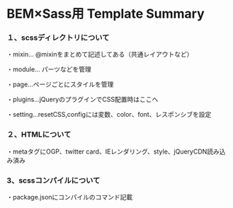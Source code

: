 # BEM×Sass用 Template Summary
### １、scssディレクトリについて  

・mixin...  @mixinをまとめて記述してある（共通レイアウトなど）  

・module... パーツなどを管理  
  
・page...ページごとにスタイルを管理  
  
・plugins...jQueryのプラグインでCSS配置時はここへ  
  
・setting...resetCSS,configには変数、color、font、レスポンシブを設定  

### ２、HTMLについて
・metaタグにOGP、twitter card、IEレンダリング、style、jQueryCDN読み込み済み

### 3、scssコンパイルについて  
・package.jsonにコンパイルのコマンド記載

